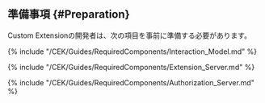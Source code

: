 ## 準備事項 {#Preparation}
Custom Extensionの開発者は、次の項目を事前に準備する必要があります。

{% include "/CEK/Guides/RequiredComponents/Interaction_Model.md" %}

{% include "/CEK/Guides/RequiredComponents/Extension_Server.md" %}

{% include "/CEK/Guides/RequiredComponents/Authorization_Server.md" %}
